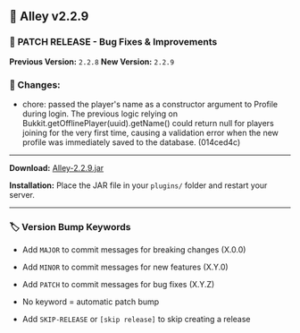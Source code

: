## 🎉 Alley v2.2.9

### 🔧 **PATCH RELEASE** - Bug Fixes & Improvements

**Previous Version:** `2.2.8`
**New Version:** `2.2.9`

### 📝 Changes:

- chore: passed the player's name as a constructor argument to Profile during login. The previous logic relying on Bukkit.getOfflinePlayer(uuid).getName() could return null for players joining for the very first time, causing a validation error when the new profile was immediately saved to the database. (014ced4c)

---
**Download:** [Alley-2.2.9.jar](https://github.com/RevereInc/alley-practice/releases/download/v2.2.9/Alley-2.2.9.jar)

**Installation:** Place the JAR file in your `plugins/` folder and restart your server.

---
### 🏷️ Version Bump Keywords

- Add `MAJOR` to commit messages for breaking changes (X.0.0)

- Add `MINOR` to commit messages for new features (X.Y.0)

- Add `PATCH` to commit messages for bug fixes (X.Y.Z)

- No keyword = automatic patch bump

- Add `SKIP-RELEASE` or `[skip release]` to skip creating a release

